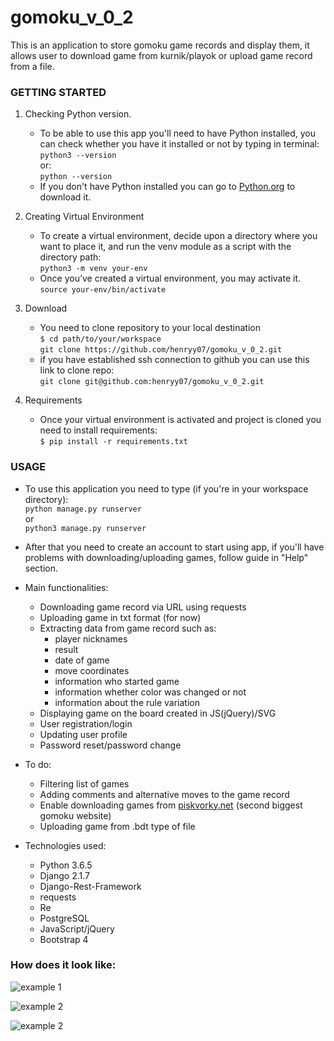 # gomoku_v_0_2 

This is an application to store gomoku game records and display them, it allows user to download game from kurnik/playok
or upload game record from a file.

### GETTING STARTED

1. Checking Python version.
    - To be able to use this app you'll need to have Python installed, you can check whether you have it installed or not by typing in terminal:  
`python3 --version`  
or:  
`python --version`  
    - If you don't have Python installed you can go to [Python.org](https://www.python.org/downloads/) to download it.

1. Creating Virtual Environment  
    - To create a virtual environment, decide upon a directory where you want to place it, and run the venv module as a script with the directory path:  
    `python3 -m venv your-env`  
    - Once you’ve created a virtual environment, you may activate it.  
    `source your-env/bin/activate`  
2. Download  
    - You need to clone repository to your local destination  
    `$ cd path/to/your/workspace`  
    `git clone https://github.com/henryy07/gomoku_v_0_2.git`
    - if you have established ssh connection to github you can use this link to clone repo:  
    `git clone git@github.com:henryy07/gomoku_v_0_2.git`  
3. Requirements
    - Once your virtual environment is activated and project is cloned you need to install requirements:  
    `$ pip install -r requirements.txt`  

### USAGE

- To use this application you need to type (if you're in your workspace directory):  
    `python manage.py runserver`  
or  
    `python3 manage.py runserver`  
- After that you need to create an account to start using app, 
if you'll have problems with downloading/uploading games, follow guide in "Help" section.
- Main functionalities:
    - Downloading game record via URL using requests
    - Uploading game in txt format (for now)
    - Extracting data from game record such as: 
        - player nicknames 
        - result 
        - date of game
        - move coordinates
        - information who started game
        - information whether color was changed or not
        - information about the rule variation
    - Displaying game on the board created in JS(jQuery)/SVG
    - User registration/login
    - Updating user profile
    - Password reset/password change
    
- To do:  
    - Filtering list of games
    - Adding comments and alternative moves to the game record
    - Enable downloading games from [piskvorky.net](http://www.piskvorky.net/) (second biggest gomoku website)
    - Uploading game from .bdt type of file
    
- Technologies used:
    - Python 3.6.5  
    - Django 2.1.7
    - Django-Rest-Framework
    - requests
    - Re
    - PostgreSQL
    - JavaScript/jQuery
    - Bootstrap 4
    
### How does it look like: 
 

![example 1](https://github.com/henryy07/gomoku_v_0_2/blob/master/samples/img/sample_img1.jpg)  

![example 2](https://github.com/henryy07/gomoku_v_0_2/blob/master/samples/img/sample_img2.jpg)

![example 2](https://github.com/henryy07/gomoku_v_0_2/blob/master/samples/img/sample_img3.jpg)
